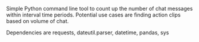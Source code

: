 Simple Python command line tool to count up the number of chat messages within interval time periods. 
Potential use cases are finding action clips based on volume of chat. 

Dependencies are requests, dateutil.parser, datetime, pandas, sys
